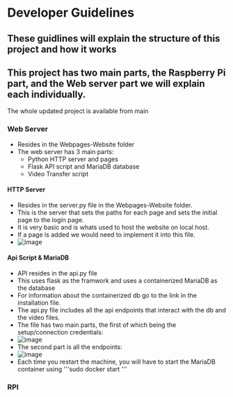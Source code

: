 # Developer Guidelines
## These guidlines will explain the structure of this project and how it works  
  
## This project has two main parts, the Raspberry Pi part, and the Web server part we will explain each individually.   
The whole updated project is available from main

### Web Server
 - Resides in the Webpages-Website folder
 - The web server has 3 main parts:
   - Python HTTP server and pages
   - Flask API script and MariaDB database
   - Video Transfer script
  
#### HTTP Server
 - Resides in the server.py file in the Webpages-Website folder. 
 - This is the server that sets the paths for each page and sets the initial page to the login page.
 - It is very basic and is whats used to host the website on local host.
 - If a page is added we would need to implement it into this file.
 - ![image](https://github.com/CSCD488-Winter2024/project-description-user-stories-and-glossary-construction-camera/assets/124394194/38915928-d790-439d-89ee-853b52ab95b8)


#### Api Script & MariaDB
 - API resides in the api.py file
 - This uses flask as the framwork and uses a containerized MariaDB as the database
 - For information about the containerized db go to the link in the installation file.
 - The api.py file includes all the api endpoints that interact with the db and the video files.
 - The file has two main parts, the first of which being the setup/connection credentials:
 - ![image](https://github.com/CSCD488-Winter2024/project-description-user-stories-and-glossary-construction-camera/assets/124394194/0210ae70-bb7c-47a8-a291-6d715de8d973)
 - The second part is all the endpoints:
 - ![image](https://github.com/CSCD488-Winter2024/project-description-user-stories-and-glossary-construction-camera/assets/124394194/e65b8530-79ae-4527-9732-6aa48058ec9b)
 - Each time you restart the machine, you will have to start the MariaDB container using '''sudo docker start <containerID>'''



### RPI
